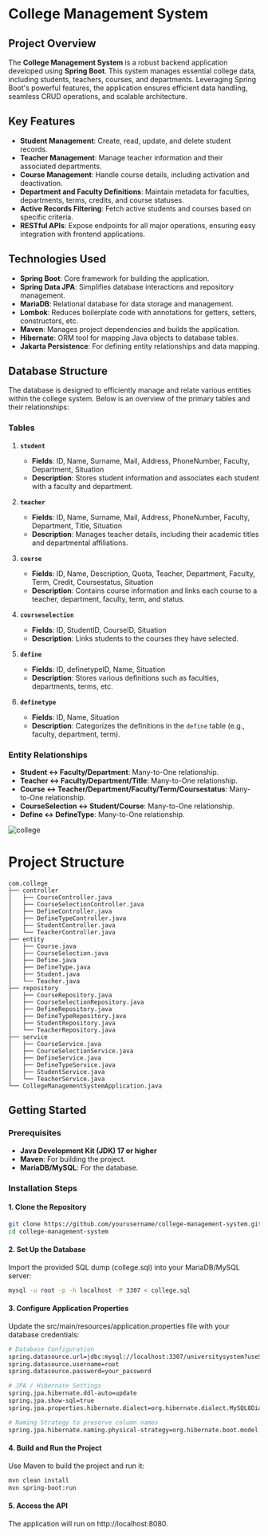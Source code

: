 # College Management System

## Project Overview

The **College Management System** is a robust backend application developed using **Spring Boot**. This system manages essential college data, including students, teachers, courses, and departments. Leveraging Spring Boot's powerful features, the application ensures efficient data handling, seamless CRUD operations, and scalable architecture.

## Key Features

- **Student Management**: Create, read, update, and delete student records.
- **Teacher Management**: Manage teacher information and their associated departments.
- **Course Management**: Handle course details, including activation and deactivation.
- **Department and Faculty Definitions**: Maintain metadata for faculties, departments, terms, credits, and course statuses.
- **Active Records Filtering**: Fetch active students and courses based on specific criteria.
- **RESTful APIs**: Expose endpoints for all major operations, ensuring easy integration with frontend applications.

## Technologies Used

- **Spring Boot**: Core framework for building the application.
- **Spring Data JPA**: Simplifies database interactions and repository management.
- **MariaDB**: Relational database for data storage and management.
- **Lombok**: Reduces boilerplate code with annotations for getters, setters, constructors, etc.
- **Maven**: Manages project dependencies and builds the application.
- **Hibernate**: ORM tool for mapping Java objects to database tables.
- **Jakarta Persistence**: For defining entity relationships and data mapping.

## Database Structure

The database is designed to efficiently manage and relate various entities within the college system. Below is an overview of the primary tables and their relationships:

### Tables

1. **`student`**
   - **Fields**: ID, Name, Surname, Mail, Address, PhoneNumber, Faculty, Department, Situation
   - **Description**: Stores student information and associates each student with a faculty and department.

2. **`teacher`**
   - **Fields**: ID, Name, Surname, Mail, Address, PhoneNumber, Faculty, Department, Title, Situation
   - **Description**: Manages teacher details, including their academic titles and departmental affiliations.

3. **`course`**
   - **Fields**: ID, Name, Description, Quota, Teacher, Department, Faculty, Term, Credit, Coursestatus, Situation
   - **Description**: Contains course information and links each course to a teacher, department, faculty, term, and status.

4. **`courseselection`**
   - **Fields**: ID, StudentID, CourseID, Situation
   - **Description**: Links students to the courses they have selected.

5. **`define`**
   - **Fields**: ID, definetypeID, Name, Situation
   - **Description**: Stores various definitions such as faculties, departments, terms, etc.

6. **`definetype`**
   - **Fields**: ID, Name, Situation
   - **Description**: Categorizes the definitions in the `define` table (e.g., faculty, department, term).


### Entity Relationships

- **Student ↔ Faculty/Department**: Many-to-One relationship.
- **Teacher ↔ Faculty/Department/Title**: Many-to-One relationship.
- **Course ↔ Teacher/Department/Faculty/Term/Coursestatus**: Many-to-One relationship.
- **CourseSelection ↔ Student/Course**: Many-to-One relationship.
- **Define ↔ DefineType**: Many-to-One relationship.

![college](https://github.com/user-attachments/assets/49285862-5ecc-49ed-89ec-62610aea2e45)

# Project Structure

```plaintext
com.college
├── controller
│   ├── CourseController.java
│   ├── CourseSelectionController.java
│   ├── DefineController.java
│   ├── DefineTypeController.java
│   ├── StudentController.java
│   └── TeacherController.java
├── entity
│   ├── Course.java
│   ├── CourseSelection.java
│   ├── Define.java
│   ├── DefineType.java
│   ├── Student.java
│   └── Teacher.java
├── repository
│   ├── CourseRepository.java
│   ├── CourseSelectionRepository.java
│   ├── DefineRepository.java
│   ├── DefineTypeRepository.java
│   ├── StudentRepository.java
│   └── TeacherRepository.java
├── service
│   ├── CourseService.java
│   ├── CourseSelectionService.java
│   ├── DefineService.java
│   ├── DefineTypeService.java
│   ├── StudentService.java
│   └── TeacherService.java
└── CollegeManagementSystemApplication.java
```

## Getting Started

### Prerequisites

- **Java Development Kit (JDK) 17 or higher**
- **Maven**: For building the project.
- **MariaDB/MySQL**: For the database.

### Installation Steps

#### 1. Clone the Repository

```bash
git clone https://github.com/yourusername/college-management-system.git
cd college-management-system
```

#### 2. Set Up the Database
Import the provided SQL dump (college.sql) into your MariaDB/MySQL server:
```bash
mysql -u root -p -h localhost -P 3307 < college.sql
```
#### 3. Configure Application Properties
Update the src/main/resources/application.properties file with your database credentials:
```bash
# Database Configuration
spring.datasource.url=jdbc:mysql://localhost:3307/universitysystem?useSSL=false&serverTimezone=UTC
spring.datasource.username=root
spring.datasource.password=your_password

# JPA / Hibernate Settings
spring.jpa.hibernate.ddl-auto=update
spring.jpa.show-sql=true
spring.jpa.properties.hibernate.dialect=org.hibernate.dialect.MySQL8Dialect

# Naming Strategy to preserve column names
spring.jpa.hibernate.naming.physical-strategy=org.hibernate.boot.model.naming.PhysicalNamingStrategyStandardImpl
```


#### 4. Build and Run the Project
Use Maven to build the project and run it:
```bash
mvn clean install
mvn spring-boot:run
```
#### 5. Access the API
The application will run on http://localhost:8080.



